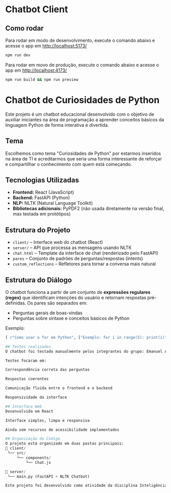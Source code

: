 # Chatbot Client

## Como rodar

Para rodar em modo de desenvolvimento, execute o comando abaixo e acesse o app em <http://localhost:5173/>

```bash
npm run dev
```

Para rodar em movo de produção, execute o comando abaixo e acesse o app em <http://localhost:4173/>

```bash
npm run build && npm run preview
```

# Chatbot de Curiosidades de Python

Este projeto é um chatbot educacional desenvolvido com o objetivo de auxiliar iniciantes na área de programação a aprender conceitos básicos da linguagem Python de forma interativa e divertida.

## Tema

Escolhemos como tema "Curiosidades de Python" por estarmos inseridos na área de TI e acreditarmos que seria uma forma interessante de reforçar e compartilhar o conhecimento com quem está começando.

## Tecnologias Utilizadas

- **Frontend:** React (JavaScript)
- **Backend:** FastAPI (Python)
- **NLP:** NLTK (Natural Language Toolkit)
- **Bibliotecas adicionais:** PyPDF2 (não usada diretamente na versão final, mas testada em protótipos)

## Estrutura do Projeto

- `client/` – Interface web do chatbot (React)
- `server/` – API que processa as mensagens usando NLTK
- `chat.html` – Template da interface de chat (renderizado pelo FastAPI)
- `pares` – Conjunto de padrões de perguntas/respostas (intents)
- `custom_reflections` – Refletores para tornar a conversa mais natural

## Estrutura do Diálogo

O chatbot funciona a partir de um conjunto de **expressões regulares (regex)** que identificam intenções do usuário e retornam respostas pré-definidas. Os pares são separados em:

- Perguntas gerais de boas-vindas
- Perguntas sobre sintaxe e conceitos básicos de Python

Exemplo:
```python
[ r"Como usar o for em Python", ["Exemplo: for i in range(5): print(i)"] ]

## Testes realizados
O chatbot foi testado manualmente pelos integrantes do grupo: Emanuel Andrade, Mayara Mikaelly e Urias Góes

Testes focaram em:

Correspondência correta das perguntas

Respostas coerentes

Comunicação fluida entre o frontend e o backend

Responsividade da interface

## Interface Web
Desenvolvida em React

Interface simples, limpa e responsiva

Ainda sem recursos de acessibilidade implementados

## Organização do Código
O projeto está organizado em duas pastas principais:
📁 client/
 └── src/
     └── components/
         └── Chat.js

📁 server/
 └── main.py (FastAPI + NLTK Chatbot)

Este projeto foi desenvolvido como atividade da disciplina Inteligência Artificial e Machine Learning (IAML), com foco em aplicar conceitos de NLP na prática.

